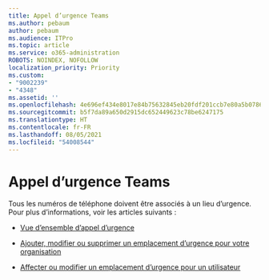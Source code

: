 ```yaml
---
title: Appel d’urgence Teams
ms.author: pebaum
author: pebaum
ms.audience: ITPro
ms.topic: article
ms.service: o365-administration
ROBOTS: NOINDEX, NOFOLLOW
localization_priority: Priority
ms.custom:
- "9002239"
- "4348"
ms.assetid: ''
ms.openlocfilehash: 4e696ef434e8017e84b75632845eb20fdf201ccb7e80a5b07864b8848b891c69
ms.sourcegitcommit: b5f7da89a650d2915dc652449623c78be6247175
ms.translationtype: HT
ms.contentlocale: fr-FR
ms.lasthandoff: 08/05/2021
ms.locfileid: "54008544"
---
```

# <a name="teams-emergency-calling"></a>Appel d’urgence Teams

Tous les numéros de téléphone doivent être associés à un lieu d’urgence. Pour plus d’informations, voir les articles suivants :

- [Vue d’ensemble d’appel d’urgence](https://docs.microsoft.com/MicrosoftTeams/what-are-emergency-locations-addresses-and-call-routing)

- [Ajouter, modifier ou supprimer un emplacement d’urgence pour votre organisation](https://docs.microsoft.com/MicrosoftTeams/add-change-remove-emergency-location-organization)

- [Affecter ou modifier un emplacement d’urgence pour un utilisateur](https://docs.microsoft.com/MicrosoftTeams/assign-change-emergency-location-user)
